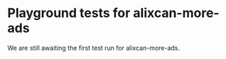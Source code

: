 # Playground tests for alixcan-more-ads
We are still awaiting the first test run for alixcan-more-ads.
